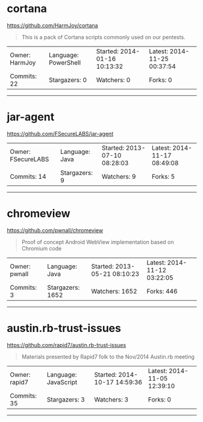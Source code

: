 # cortana

https://github.com/HarmJoy/cortana
<blockquote>
This is a pack of Cortana scripts commonly used on our pentests.
</blockquote>

<table>
<tr><td>Owner: HarmJoy</td>
    <td>Language: PowerShell</td>
    <td>Started: 2014-01-16 10:13:32</td>
    <td>Latest: 2014-11-25 00:37:54</td></tr>
<tr><td>Commits: 22</td>
    <td>Stargazers: 0</td>
    <td>Watchers: 0</td>
    <td>Forks: 0</td></tr>
</table>

---

# jar-agent

https://github.com/FSecureLABS/jar-agent
<blockquote>
<no description>
</blockquote>

<table>
<tr><td>Owner: FSecureLABS</td>
    <td>Language: Java</td>
    <td>Started: 2013-07-10 08:28:03</td>
    <td>Latest: 2014-11-17 08:49:08</td></tr>
<tr><td>Commits: 14</td>
    <td>Stargazers: 9</td>
    <td>Watchers: 9</td>
    <td>Forks: 5</td></tr>
</table>

---

# chromeview

https://github.com/pwnall/chromeview
<blockquote>
Proof of concept Android WebView implementation based on Chromium code
</blockquote>

<table>
<tr><td>Owner: pwnall</td>
    <td>Language: Java</td>
    <td>Started: 2013-05-21 08:10:23</td>
    <td>Latest: 2014-11-12 03:22:05</td></tr>
<tr><td>Commits: 3</td>
    <td>Stargazers: 1652</td>
    <td>Watchers: 1652</td>
    <td>Forks: 446</td></tr>
</table>

---

# austin.rb-trust-issues

https://github.com/rapid7/austin.rb-trust-issues
<blockquote>
Materials presented by Rapid7 folk to the Nov/2014 Austin.rb meeting
</blockquote>

<table>
<tr><td>Owner: rapid7</td>
    <td>Language: JavaScript</td>
    <td>Started: 2014-10-17 14:59:36</td>
    <td>Latest: 2014-11-05 12:39:10</td></tr>
<tr><td>Commits: 35</td>
    <td>Stargazers: 3</td>
    <td>Watchers: 3</td>
    <td>Forks: 0</td></tr>
</table>

---

